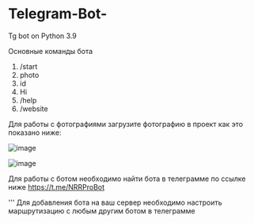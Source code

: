 # Telegram-Bot-
Tg bot on Python 3.9



Основные команды  бота 
1) /start 
2) photo
3) id
4) Hi
5) /help
6) /website

Для работы с фотографиями загрузите фотографию в проект как это показано ниже:

![image](https://user-images.githubusercontent.com/95234863/200157237-bb1ed76a-a566-476a-8a74-3193b59bc6b6.png)

![image](https://user-images.githubusercontent.com/95234863/200157249-e53c28ba-23a4-494e-b529-06f8c47aa005.png)

 Для работы с ботом необходимо найти бота в телеграмме по ссылке ниже
 https://t.me/NRRProBot


''' 
 Для добавления бота на ваш сервер необходимо настроить маршрутизацию с любым другим ботом в телеграмме

